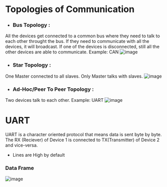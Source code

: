 # Topologies of Communication #
* ### Bus Topology : ###
 All the devices get connected to a common bus where they need to talk to each other throught the 
 bus. If they need to communicate with all the devices, it will broadcast. If one of the devices 
 is disconnected, still all the other devices are able to communicate. Example: CAN
 ![image](https://github.com/user-attachments/assets/b881e992-4053-4bb1-bf7d-4dbc0840c405)

* ### Star Topology : ###
 One Master connected to all slaves. Only Master talks with slaves.
 ![image](https://github.com/user-attachments/assets/abe8e79c-382c-459b-a30c-aa53ff11c542)

* ### Ad-Hoc/Peer To Peer Topology : ###
 Two devices talk to each other. Example: UART
 ![image](https://github.com/user-attachments/assets/a2f6add2-5b93-4e45-9ca1-087e592b5430)

# UART #
UART is a character oriented protocol that means data is sent byte by byte. The RX (Reciever) of Device 1 is connected to TX(Transmitter) of Device 2 and vice-versa.
* Lines are High by default

### Data Frame ###
![image](https://github.com/user-attachments/assets/d007d6af-9768-4277-80f3-609c61ff0296)

